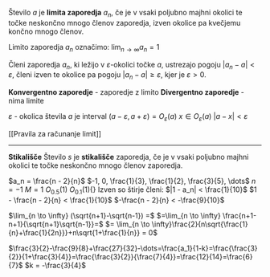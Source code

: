 Število $a$ je **limita zaporedja** $a_n$, če je v vsaki poljubno majhni okolici te točke neskončno mnogo členov zaporedja, izven okolice pa kvečjemu končno mnogo členov.

Limito zaporedja $a_n$ označimo: $\lim_{n \to \infty} a_n = 1$

Členi zaporedja $a_n$, ki ležijo v $\varepsilon$-okolici točke $a$, ustrezajo pogoju $|a_n - a| < \varepsilon$, členi izven te okolice pa pogoju $|a_n - a| \geq \varepsilon$, kjer je $\varepsilon > 0$.

**Konvergentno zaporedje** - zaporedje z limito
**Divergentno zaporedje** - nima limite

$\varepsilon$ - okolica števila $a$ je interval $(a - \varepsilon, a + \varepsilon) = O_\varepsilon(a)$
$x \in O_\varepsilon(a)$
$|a - x| < \varepsilon$

[[Pravila za računanje limit]]

---

**Stikališče**
Število $s$ je **stikališče** zaporedja, če je v vsaki poljubno majhni okolici te točke neskončno mnogo členov zaporedja.

$a_n = \frac{n - 2}{n}$
$-1, 0, \frac{1}{3}, \frac{1}{2}, \frac{3}{5}, \dots$
$n = -1$
$M = 1$
$O_{0.5}(1)$
$O_{0.1}(1)${}
Izven so štirje členi:
$|1 - a_n| < \frac{1}{10}$
$1 - \frac{n - 2}{n} < \frac{1}{10}$
$-\frac{n - 2}{n} < -\frac{9}{10}$

$\lim_{n \to \infty} (\sqrt{n+1}-\sqrt{n-1}) =$
$=\lim_{n \to \infty} \frac{n+1-n+1}{\sqrt{n+1}\sqrt{n-1}}=$
$= \lim_{n \to \infty}\frac{2}{n\sqrt{\frac{1}{n}+\frac{1}{2n}}}+n\sqrt{1+\frac{1}{n}} = 0$

$\frac{3}{2}-\frac{9}{8}+\frac{27}{32}-\dots=\frac{a_1}{1-k}=\frac{\frac{3}{2}}{1+\frac{3}{4}}=\frac{\frac{3}{2}}{\frac{7}{4}}=\frac{12}{14}=\frac{6}{7}$
$k = -\frac{3}{4}$